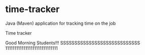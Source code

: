 # time-tracker
Java (Maven) application for tracking time on the job

Time tracker

Good Morning Students!!!
SSSSSSSSSSSSSSSSSSSSSSSSSSSS
11111111111111111111111111111
